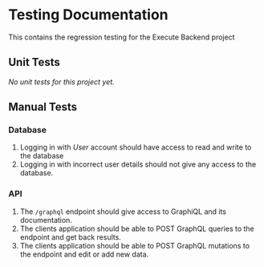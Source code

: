 # Testing Documentation

This contains the regression testing for the Execute Backend project

## Unit Tests

*No unit tests for this project yet.*

## Manual Tests

### Database

1. Logging in with *User* account should have access to read and write to the database
2. Logging in with incorrect user details should not give any access to the database.

### API

1. The `/graphql` endpoint should give access to GraphiQL and its documentation.
2. The clients application should be able to POST GraphQL queries to the endpoint and get back results.
3. The clients application should be able to POST GraphQL mutations to the endpoint and edit or add new data.